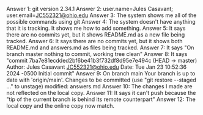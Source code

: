 Answer 1: git version 2.34.1 
Answer 2: user.name=Jules Casavant; user.email=JC552321@ohio.edu 
Answer 3: The system shows me all of the possible commands using git 
Answer 4: The system doesn't have anything that it is tracking. It shows me how to add something. 
Answer 5: It says there are no commits yet, but it shows README.md as a new file being tracked. 
Answer 6: It says there are no commits yet, but it shows both README.md and answers.md as files being tracked. 
Answer 7: It says "On branch master nothing to commit, working tree clean" 
Answer 8: It says "commit 7ba7e81ecdded2bf6be41b3f732df8d95e7e494c (HEAD -> master) Author: Jules Casavant JC552321@ohio.edu Date: Tue Jan 23 10:52:36 2024 -0500 Initial commit" 
Answer 9: On branch main Your branch is up to date with 'origin/main'. Changes to be committed (use "git restore --staged ..." to unstage) modified: answers.md 
Answer 10: The changes I made are not reflected on the local copy. 
Answer 11: It says it can't push because the "tip of the current branch is behind its remote counterpart" 
Answer 12: The local copy and the online copy now match.
